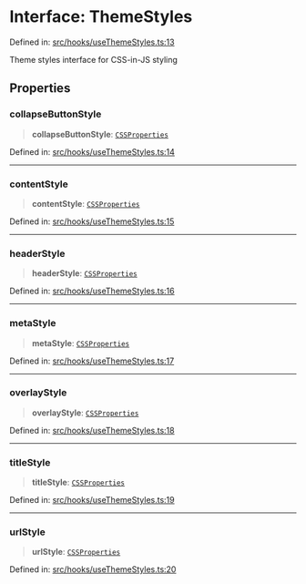 # Interface: ThemeStyles

Defined in: [src/hooks/useThemeStyles.ts:13](https://github.com/Nick2bad4u/Uptime-Watcher/blob/dca5483e793478722cd3e6e125cafcec5fc771f0/src/hooks/useThemeStyles.ts#L13)

Theme styles interface for CSS-in-JS styling

## Properties

### collapseButtonStyle

> **collapseButtonStyle**: [`CSSProperties`](https://github.com/DefinitelyTyped/DefinitelyTyped/blob/1a60e1b9a9062ff9c48c681ca3d8b6f717b616b9/types/react/index.d.ts#L2383)

Defined in: [src/hooks/useThemeStyles.ts:14](https://github.com/Nick2bad4u/Uptime-Watcher/blob/dca5483e793478722cd3e6e125cafcec5fc771f0/src/hooks/useThemeStyles.ts#L14)

***

### contentStyle

> **contentStyle**: [`CSSProperties`](https://github.com/DefinitelyTyped/DefinitelyTyped/blob/1a60e1b9a9062ff9c48c681ca3d8b6f717b616b9/types/react/index.d.ts#L2383)

Defined in: [src/hooks/useThemeStyles.ts:15](https://github.com/Nick2bad4u/Uptime-Watcher/blob/dca5483e793478722cd3e6e125cafcec5fc771f0/src/hooks/useThemeStyles.ts#L15)

***

### headerStyle

> **headerStyle**: [`CSSProperties`](https://github.com/DefinitelyTyped/DefinitelyTyped/blob/1a60e1b9a9062ff9c48c681ca3d8b6f717b616b9/types/react/index.d.ts#L2383)

Defined in: [src/hooks/useThemeStyles.ts:16](https://github.com/Nick2bad4u/Uptime-Watcher/blob/dca5483e793478722cd3e6e125cafcec5fc771f0/src/hooks/useThemeStyles.ts#L16)

***

### metaStyle

> **metaStyle**: [`CSSProperties`](https://github.com/DefinitelyTyped/DefinitelyTyped/blob/1a60e1b9a9062ff9c48c681ca3d8b6f717b616b9/types/react/index.d.ts#L2383)

Defined in: [src/hooks/useThemeStyles.ts:17](https://github.com/Nick2bad4u/Uptime-Watcher/blob/dca5483e793478722cd3e6e125cafcec5fc771f0/src/hooks/useThemeStyles.ts#L17)

***

### overlayStyle

> **overlayStyle**: [`CSSProperties`](https://github.com/DefinitelyTyped/DefinitelyTyped/blob/1a60e1b9a9062ff9c48c681ca3d8b6f717b616b9/types/react/index.d.ts#L2383)

Defined in: [src/hooks/useThemeStyles.ts:18](https://github.com/Nick2bad4u/Uptime-Watcher/blob/dca5483e793478722cd3e6e125cafcec5fc771f0/src/hooks/useThemeStyles.ts#L18)

***

### titleStyle

> **titleStyle**: [`CSSProperties`](https://github.com/DefinitelyTyped/DefinitelyTyped/blob/1a60e1b9a9062ff9c48c681ca3d8b6f717b616b9/types/react/index.d.ts#L2383)

Defined in: [src/hooks/useThemeStyles.ts:19](https://github.com/Nick2bad4u/Uptime-Watcher/blob/dca5483e793478722cd3e6e125cafcec5fc771f0/src/hooks/useThemeStyles.ts#L19)

***

### urlStyle

> **urlStyle**: [`CSSProperties`](https://github.com/DefinitelyTyped/DefinitelyTyped/blob/1a60e1b9a9062ff9c48c681ca3d8b6f717b616b9/types/react/index.d.ts#L2383)

Defined in: [src/hooks/useThemeStyles.ts:20](https://github.com/Nick2bad4u/Uptime-Watcher/blob/dca5483e793478722cd3e6e125cafcec5fc771f0/src/hooks/useThemeStyles.ts#L20)
